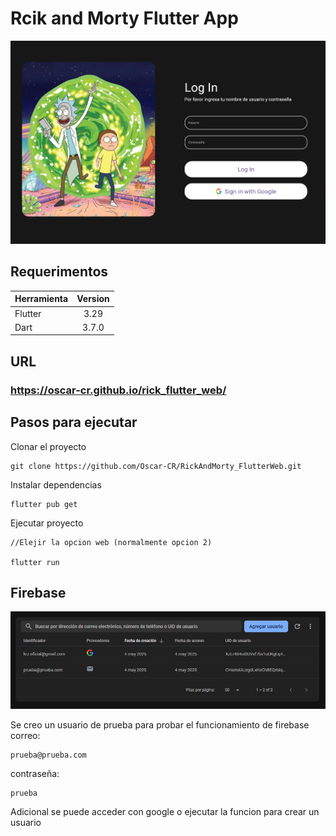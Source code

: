 # Rcik and Morty Flutter App
![Funcionalidad de app](md/banner.png)
## Requerimentos
| Herramienta        | Version  | 
| ------------- |:-------------:| 
| Flutter     | 3.29 | 
| Dart    | 3.7.0     |  


## URL

### https://oscar-cr.github.io/rick_flutter_web/ 

## Pasos para ejecutar
Clonar el proyecto
```
git clone https://github.com/Oscar-CR/RickAndMorty_FlutterWeb.git
```

Instalar dependencias
```
flutter pub get
```

Ejecutar proyecto
```
//Elejir la opcion web (normalmente opcion 2)

flutter run
```


## Firebase

![Funcionalidad de app](md/firebase.png)

Se creo un usuario de prueba para probar el funcionamiento de firebase
correo:
```
prueba@prueba.com
```
contraseña:
```
prueba
```
Adicional se puede acceder con google o ejecutar la funcion para crear un usuario